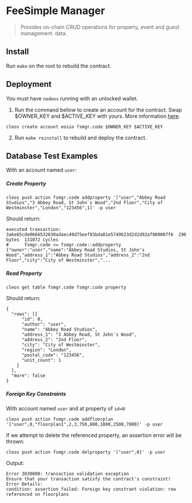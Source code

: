 # FeeSimple Manager

> Provides on-chain CRUD operations for property, event and guest management. data.

## Install

Run `make` on the root to rebuild the contract.

## Deployment

You must have `nodeos` running with an unlocked wallet.

1. Run the command bellow to create an account for the contract. Swap $OWNER_KEY and $ACTIVE_KEY with yours. More information [here](https://github.com/EOSIO/eos/wiki/Tutorial-Getting-Started-With-Contracts).
```
cleos create account eosio fsmgr.code $OWNER_KEY $ACTIVE_KEY
```
2. Run `make reinstall` to rebuild and deploy the contract.

## Database Test Examples

With an account named `user`:
##### Create Property
```
cleos push action fsmgr.code addproperty '["user","Abbey Road Studios","3 Abbey Road, St John`s Wood","2nd Floor","City of Westminster","London","123456",1]' -p user
```

Should return:
```
executed transaction: 3a6e65cde0666532030adaec49d75eef93bda81e5749b23d2d2d92af800007f6  296 bytes  131072 cycles
#      fsmgr.code <= fsmgr.code::addproperty        {"owner":"user","name":"Abbey Road Studios, St John's Wood","address_1":"Abbey Road Studios","address_2":"2nd Floor","city":"City of Westminster","...

```
##### Read Property
```
cleos get table fsmgr.code fsmgr.code property
```
Should return:
```
{
  "rows": [{
      "id": 0,
      "author": "user",
      "name": "Abbey Road Studios",
      "address_1": "3 Abbey Road, St John`s Wood",
      "address_2": "2nd Floor",
      "city": "City of Westminster",
      "region": "London",
      "postal_code": "123456",
      "unit_count": 1
    }
  ],
  "more": false
}
```
##### Foreign Key Constraints

With account named `user` and at property of `id=0`:
```
cleos push action fsmgr.code addfloorplan '["user",0,"floorplan1",2,3,750,800,1800,2500,7000]' -p user
```
If we attempt to delete the referenced property, an assertion error will be thrown:
```
cleos push action fsmgr.code delproperty '["user",0]' -p user
```
Output:
```
Error 3030000: transaction validation exception
Ensure that your transaction satisfy the contract's constraint!
Error Details:
condition: assertion failed: Foreign key constrant violation: row referenced on floorplans
```
